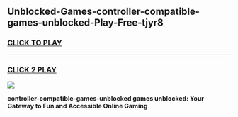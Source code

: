 
## Unblocked-Games-controller-compatible-games-unblocked-Play-Free-tjyr8
<h3>
<a href="https://premium76.site?title=controller-compatible-games-unblocked&ref=21A">CLICK TO PLAY</a></h3>
<hr>

<h3>
<a href="https://premium76.site?title=controller-compatible-games-unblocked&ref=21A">CLICK 2 PLAY</a>
  
</h3>

<a href="https://premium76.site?title=controller-compatible-games-unblocked&ref=21A"><img src="https://clearcache.store/games.png"></a>


**controller-compatible-games-unblocked games unblocked: Your Gateway to Fun and Accessible Online Gaming**
